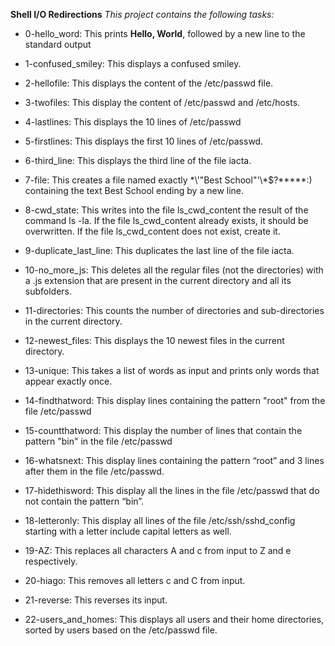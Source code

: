 **Shell I/O Redirections**
*This project contains the following tasks:*

* 0-hello_word: This prints **Hello, World**, followed by a new line to the standard output

* 1-confused_smiley: This displays a confused smiley.

* 2-hellofile: This displays the content of the /etc/passwd file.

* 3-twofiles: This display the content of /etc/passwd and /etc/hosts.

* 4-lastlines: This displays the 10 lines of /etc/passwd

* 5-firstlines: This displays the first 10 lines of /etc/passwd.

* 6-third_line: This displays the third line of the file iacta.

* 7-file: This creates a  file named exactly \*\\'"Best School"\'\\*$\?\*\*\*\*\*:) containing the text Best School ending by a new line.

* 8-cwd_state: This writes into the file ls_cwd_content the result of the command ls -la. If the file ls_cwd_content already exists, it should be overwritten. If the file ls_cwd_content does not exist, create it.

* 9-duplicate_last_line: This duplicates the last line of the file iacta.

* 10-no_more_js: This deletes all the regular files (not the directories) with a .js extension that are present in the current directory and all its subfolders.

* 11-directories: This counts the number of directories and sub-directories in the current directory.

* 12-newest_files: This displays the 10 newest files in the current directory.

* 13-unique: This takes a list of words as input and prints only words that appear exactly once.

* 14-findthatword: This display lines containing the pattern "root" from the file /etc/passwd

* 15-countthatword: This display the number of lines that contain the pattern "bin" in the file /etc/passwd

* 16-whatsnext: This display lines containing the pattern “root” and 3 lines after them in the file /etc/passwd.

* 17-hidethisword: This display all the lines in the file /etc/passwd that do not contain the pattern “bin”.

* 18-letteronly: This display  all lines of the file /etc/ssh/sshd_config starting with a letter include capital letters as well.

* 19-AZ: This replaces all characters A and c from input to Z and e respectively.

* 20-hiago: This removes all letters c and C from input.

* 21-reverse: This reverses its input.

* 22-users_and_homes: This displays all users and their home directories, sorted by users based on the /etc/passwd file.